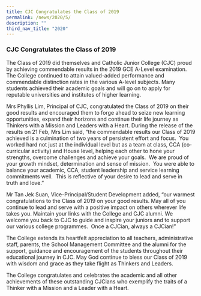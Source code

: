 ```yaml
---
title: CJC Congratulates the Class of 2019
permalink: /news/2020/5/
description: ""
third_nav_title: "2020"
---
```

### **CJC Congratulates the Class of 2019**

The Class of 2019 did themselves and Catholic Junior College (CJC) proud by achieving commendable results in the 2019 GCE A-Level examination.  The College continued to attain valued-added performance and commendable distinction rates in the various A-level subjects. Many students achieved their academic goals and will go on to apply for reputable universities and institutes of higher learning. 

Mrs Phyllis Lim, Principal of CJC, congratulated the Class of 2019 on their good results and encouraged them to forge ahead to seize new learning opportunities, expand their horizons and continue their life journey as Thinkers with a Mission and Leaders with a Heart. During the release of the results on 21 Feb, Mrs Lim said, “the commendable results our Class of 2019 achieved is a culmination of two years of persistent effort and focus.  You worked hard not just at the individual level but as a team at class, CCA (co-curricular activity) and House level, helping each other to hone your strengths, overcome challenges and achieve your goals.  We are proud of your growth mindset, determination and sense of mission.  You were able to balance your academic, CCA, student leadership and service learning commitments well.  This is reflective of your desire to lead and serve in truth and love.” 

Mr Tan Jek Suan, Vice-Principal/Student Development added, “our warmest congratulations to the Class of 2019 on your good results. May all of you continue to lead and serve with a positive impact on others wherever life takes you. Maintain your links with the College and CJC alumni. We welcome you back to CJC to guide and inspire your juniors and to support our various college programmes.  Once a CJCian, always a CJCian!” 

The College extends its heartfelt appreciation to all teachers, administrative staff, parents, the School Management Committee and the alumni for the support, guidance and encouragement of the students throughout their educational journey in CJC. May God continue to bless our Class of 2019 with wisdom and grace as they take flight as Thinkers and Leaders.

The College congratulates and celebrates the academic and all other achievements of these outstanding CJCians who exemplify the traits of a Thinker with a Mission and a Leader with a Heart.


